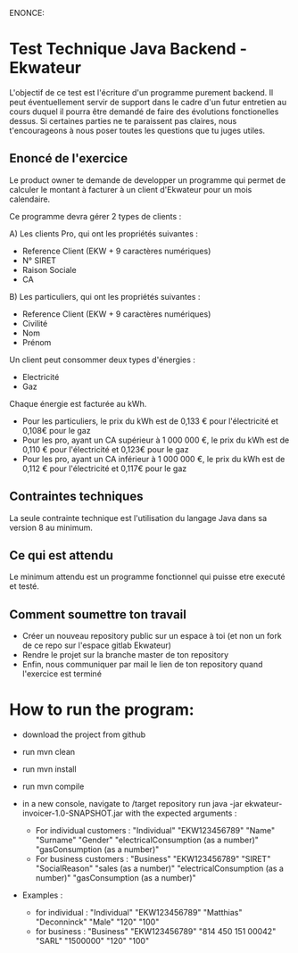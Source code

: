 ENONCE:

# Test Technique Java Backend - Ekwateur

L'objectif de ce test est l'écriture d'un programme purement backend. Il peut éventuellement servir de support dans le cadre
d'un futur entretien au cours duquel il pourra être demandé de faire des évolutions fonctionelles dessus. Si certaines parties
ne te paraissent pas claires, nous t'encourageons à nous poser toutes les questions que tu juges utiles.

## Enoncé de l'exercice
Le product owner te demande de developper un programme qui permet de calculer le montant à facturer à un client d'Ekwateur pour
un mois calendaire.

Ce programme devra gérer 2 types de clients :

A) Les clients Pro, qui ont les propriétés suivantes :
- Reference Client (EKW + 9 caractères numériques)
- N° SIRET
- Raison Sociale
- CA

B) Les particuliers, qui ont les propriétés suivantes :
- Reference Client (EKW + 9 caractères numériques)
- Civilité
- Nom
- Prénom

Un client peut consommer deux types d'énergies :
- Electricité
- Gaz

Chaque énergie est facturée au kWh.
- Pour les particuliers, le prix du kWh est de 0,133 € pour l'électricité et 0,108€ pour le gaz
- Pour les pro, ayant un CA supérieur à 1 000 000 €, le prix du kWh est de 0,110 € pour l'électricité et 0,123€ pour le gaz
- Pour les pro, ayant un CA inférieur à 1 000 000 €, le prix du kWh est de 0,112 € pour l'électricité et 0,117€ pour le gaz

## Contraintes techniques
La seule contrainte technique est l'utilisation du langage Java dans sa version 8 au minimum.

## Ce qui est attendu
Le minimum attendu est un programme fonctionnel qui puisse etre executé et testé.

## Comment soumettre ton travail
- Créer un nouveau repository public sur un espace à toi (et non un fork de ce repo sur l'espace gitlab Ekwateur)
- Rendre le projet sur la branche master de ton repository
- Enfin, nous communiquer par mail le lien de ton repository quand l'exercice est terminé


# How to run the program:

- download the project from github
- run mvn clean
- run mvn install
- run mvn compile
- in a new console, 
    navigate to /target repository 
    run java -jar ekwateur-invoicer-1.0-SNAPSHOT.jar with the expected arguments :

  - For individual customers : "Individual" "EKW123456789" "Name" "Surname" "Gender" "electricalConsumption (as a number)" "gasConsumption (as a number)"
  - For business customers : "Business" "EKW123456789" "SIRET" "SocialReason" "sales (as a number)" "electricalConsumption (as a number)" "gasConsumption (as a number)"


- Examples : 
  - for individual : "Individual" "EKW123456789" "Matthias" "Deconninck" "Male" "120" "100"
  - for business : "Business" "EKW123456789" "814 450 151 00042" "SARL" "1500000" "120" "100"